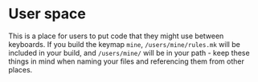 # User space

This is a place for users to put code that they might use between keyboards. If you build the keymap `mine`, `/users/mine/rules.mk` will be included in your build, and `/users/mine/` will be in your path - keep these things in mind when naming your files and referencing them from other places.